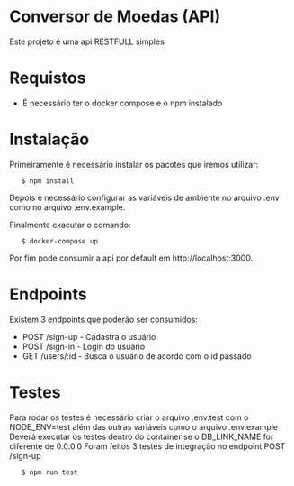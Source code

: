 # Conversor de Moedas (API)

Este projeto é uma api RESTFULL simples 

# Requistos
 - É necessário ter o docker compose e o npm instalado 

# Instalação
 Primeiramente é necessário instalar os pacotes que iremos utilizar:
 
``` 
   $ npm install
```

Depois é necessário configurar as variáveis de ambiente no arquivo .env como no arquivo .env.example.

Finalmente exacutar o comando: 

```
   $ docker-compose up
```
 
 Por fim pode consumir a api por default em http://localhost:3000.
 
# Endpoints
 Existem 3 endpoints que poderão ser consumidos:
  - POST /sign-up - Cadastra o usuário
  - POST /sign-in - Login do usuário 
  - GET /users/:id - Busca o usuário de acordo com o id passado
  
# Testes
 Para rodar os testes é necessário criar o arquivo .env.test com o NODE_ENV=test além das outras variáveis como o arquivo .env.example
 Deverá executar os testes dentro do container se o DB_LINK_NAME for diferente de 0.0.0.0
 Foram feitos 3 testes de integração no endpoint POST /sign-up
```
   $ npm run test
```
 
